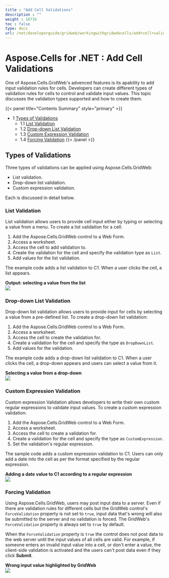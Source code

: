 ```yaml
---
title : "Add Cell Validations" 
description : "" 
weight : 16716 
toc : false
type: docs
url: /net/developerguide/gridweb/workingwithgridwebcells/add+cell+validations/
---
```


# Aspose.Cells for .NET : Add Cell Validations


One of Aspose.Cells.GridWeb's advenced features is its apability to add input validation rules for cells. Developers can create different types of validation rules for cells to control and validate input values. This topic discusses the validation types supported and how to create them.

{{< panel title="Contents Summary" style="primary" >}}
*   1 [Types of Validations](#types-of-validations)
    *   1.1 [List Validation](#list-validation)
    *   1.2 [Drop-down List Validation](#drop-down-list-validation)
    *   1.3 [Custom Expression Validation](#custom-expression-validation)
    *   1.4 [Forcing Validation](#forcing-validation)
{{< /panel >}}
 

## Types of Validations

Three types of validations can be applied using Aspose.Cells.GridWeb:

*   List validation.
*   Drop-down list validation.
*   Custom expression validation.

Each is discussed in detail below.

### List Validation

List validation allows users to provide cell input either by typing or selecting a value from a menu. To create a list validation for a cell:

1.  Add the Aspose.Cells.GridWeb control to a Web Form.
2.  Access a worksheet.
3.  Access the cell to add validation to.
4.  Create the validation for the cell and specify the validation type as `List`.
5.  Add values for the list validation.

The example code adds a list validation to C1. When a user clicks the cell, a list appears.

**Output: selecting a value from the list**  
![](https://docs2.aspose.com/cells/net/attachments/5013798/5115376.png)

### Drop-down List Validation

Drop-down list validation allows users to provide input for cells by selecting a value from a pre-defined list. To create a drop-down list validation:

1.  Add the Aspose.Cells.GridWeb control to a Web Form.
2.  Access a worksheet.
3.  Access the cell to create the validation for.
4.  Create a validation for the cell and specify the type as `DropDownList`.
5.  Add values for the validation.

The example code adds a drop-down list validation to C1. When a user clicks the cell, a drop-down appears and users can select a value from it.

**Selecting a value from a drop-down**  
![](https://docs2.aspose.com/cells/net/attachments/5013798/5115375.png)

### Custom Expression Validation

Custom expression Validation allows developers to write their own custom regular expressions to validate input values. To create a custom expression validation:

1.  Add the Aspose.Cells.GridWeb control to a Web Form.
2.  Access a worksheet.
3.  Access the cell to create a validation for.
4.  Create a validation for the cell and specify the type as `CustomExpression`.
5.  Set the validation's regular expression.

The sample code adds a custom expression validation to C1. Users can only add a date into the cell as per the format specified by the regular expression.

**Adding a date value to C1 according to a regular expression**  
![](https://docs2.aspose.com/cells/net/attachments/5013798/5115374.png)

### Forcing Validation

Using Aspose.Cells.GridWeb, users may post input data to a server. Even if there are validation rules for different cells but the GridWeb control's `ForceValidation` property is not set to `true`, input data that's wrong will also be submitted to the server and no validation is forced. The GridWeb's `ForceValidation` property is always set to `true` by default.

When the `ForceValidation` property is `true` the control does not post data to the web server until the input values of all cells are valid. For example, if someone enters an invalid input value into a cell, or don't enter a value, the client-side validation is activated and the users can't post data even if they click **Submit**.

**Wrong input value highlighted by GridWeb**  
![](https://docs2.aspose.com/cells/net/attachments/5013798/5115381.png)

